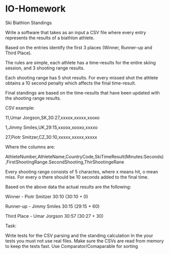 # IO-Homework

Ski Biathlon Standings

Write a software that takes as an input a CSV file where every entry represents the results of a biathlon athlete.

Based on the entries identify the first 3 places (Winner, Runner-up and Third Place).



The rules are simple, each athlete has a time-results for the entire skiing session, and 3 shooting range results.

Each shooting range has 5 shot results. For every missed shot the athlete obtains a 10 second penalty which affects the final time-result.

Final standings are based on the time-results that have been updated with the shooting range results.



CSV example:

11,Umar Jorgson,SK,30:27,xxxox,xxxxx,xxoxo

1,Jimmy Smiles,UK,29:15,xxoox,xooxo,xxxxo

27,Piotr Smitzer,CZ,30:10,xxxxx,xxxxx,xxxxx



Where the columns are:

AthleteNumber,AthleteName,CountryCode,SkiTimeResult(Minutes:Seconds),FirstShootingRange.SecondShooting,ThirShootingeRane

Every shooting range consists of 5 charactes, where x means hit, o mean miss. For every o there should be 10 seconds added to the final time.

Based on the above data the actual results are the following:

Winner - Piotr Smitzer 30:10 (30:10 + 0)

Runner-up - Jimmy Smiles 30:15 (29:15 + 60)

Third Place - Umar Jorgson 30:57 (30:27 + 30)



Task:

Write tests for the CSV parsing and the standing calculation
In the your tests you must not use real files. Make sure the CSVs are read from memory to keep the tests fast.
Use Comparator/Comaparable for sorting
